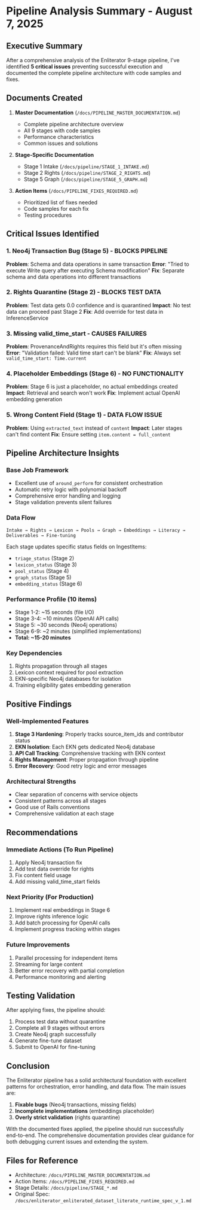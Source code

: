 # Pipeline Analysis Summary - August 7, 2025

## Executive Summary

After a comprehensive analysis of the Enliterator 9-stage pipeline, I've identified **5 critical issues** preventing successful execution and documented the complete pipeline architecture with code samples and fixes.

## Documents Created

1. **Master Documentation** (`/docs/PIPELINE_MASTER_DOCUMENTATION.md`)
   - Complete pipeline architecture overview
   - All 9 stages with code samples
   - Performance characteristics
   - Common issues and solutions

2. **Stage-Specific Documentation**
   - Stage 1 Intake (`/docs/pipeline/STAGE_1_INTAKE.md`)
   - Stage 2 Rights (`/docs/pipeline/STAGE_2_RIGHTS.md`) 
   - Stage 5 Graph (`/docs/pipeline/STAGE_5_GRAPH.md`)

3. **Action Items** (`/docs/PIPELINE_FIXES_REQUIRED.md`)
   - Prioritized list of fixes needed
   - Code samples for each fix
   - Testing procedures

## Critical Issues Identified

### 1. Neo4j Transaction Bug (Stage 5) - BLOCKS PIPELINE
**Problem**: Schema and data operations in same transaction
**Error**: "Tried to execute Write query after executing Schema modification"
**Fix**: Separate schema and data operations into different transactions

### 2. Rights Quarantine (Stage 2) - BLOCKS TEST DATA
**Problem**: Test data gets 0.0 confidence and is quarantined
**Impact**: No test data can proceed past Stage 2
**Fix**: Add override for test data in InferenceService

### 3. Missing valid_time_start - CAUSES FAILURES
**Problem**: ProvenanceAndRights requires this field but it's often missing
**Error**: "Validation failed: Valid time start can't be blank"
**Fix**: Always set `valid_time_start: Time.current`

### 4. Placeholder Embeddings (Stage 6) - NO FUNCTIONALITY
**Problem**: Stage 6 is just a placeholder, no actual embeddings created
**Impact**: Retrieval and search won't work
**Fix**: Implement actual OpenAI embedding generation

### 5. Wrong Content Field (Stage 1) - DATA FLOW ISSUE
**Problem**: Using `extracted_text` instead of `content`
**Impact**: Later stages can't find content
**Fix**: Ensure setting `item.content = full_content`

## Pipeline Architecture Insights

### Base Job Framework
- Excellent use of `around_perform` for consistent orchestration
- Automatic retry logic with polynomial backoff
- Comprehensive error handling and logging
- Stage validation prevents silent failures

### Data Flow
```
Intake → Rights → Lexicon → Pools → Graph → Embeddings → Literacy → Deliverables → Fine-tuning
```

Each stage updates specific status fields on IngestItems:
- `triage_status` (Stage 2)
- `lexicon_status` (Stage 3)
- `pool_status` (Stage 4)
- `graph_status` (Stage 5)
- `embedding_status` (Stage 6)

### Performance Profile (10 items)
- Stage 1-2: ~15 seconds (file I/O)
- Stage 3-4: ~10 minutes (OpenAI API calls)
- Stage 5: ~30 seconds (Neo4j operations)
- Stage 6-9: ~2 minutes (simplified implementations)
- **Total: ~15-20 minutes**

### Key Dependencies
1. Rights propagation through all stages
2. Lexicon context required for pool extraction
3. EKN-specific Neo4j databases for isolation
4. Training eligibility gates embedding generation

## Positive Findings

### Well-Implemented Features
1. **Stage 3 Hardening**: Properly tracks source_item_ids and contributor status
2. **EKN Isolation**: Each EKN gets dedicated Neo4j database
3. **API Call Tracking**: Comprehensive tracking with EKN context
4. **Rights Management**: Proper propagation through pipeline
5. **Error Recovery**: Good retry logic and error messages

### Architectural Strengths
- Clear separation of concerns with service objects
- Consistent patterns across all stages
- Good use of Rails conventions
- Comprehensive validation at each stage

## Recommendations

### Immediate Actions (To Run Pipeline)
1. Apply Neo4j transaction fix
2. Add test data override for rights
3. Fix content field usage
4. Add missing valid_time_start fields

### Next Priority (For Production)
1. Implement real embeddings in Stage 6
2. Improve rights inference logic
3. Add batch processing for OpenAI calls
4. Implement progress tracking within stages

### Future Improvements
1. Parallel processing for independent items
2. Streaming for large content
3. Better error recovery with partial completion
4. Performance monitoring and alerting

## Testing Validation

After applying fixes, the pipeline should:
1. Process test data without quarantine
2. Complete all 9 stages without errors
3. Create Neo4j graph successfully
4. Generate fine-tune dataset
5. Submit to OpenAI for fine-tuning

## Conclusion

The Enliterator pipeline has a solid architectural foundation with excellent patterns for orchestration, error handling, and data flow. The main issues are:

1. **Fixable bugs** (Neo4j transactions, missing fields)
2. **Incomplete implementations** (embeddings placeholder)
3. **Overly strict validation** (rights quarantine)

With the documented fixes applied, the pipeline should run successfully end-to-end. The comprehensive documentation provides clear guidance for both debugging current issues and extending the system.

## Files for Reference

- Architecture: `/docs/PIPELINE_MASTER_DOCUMENTATION.md`
- Action Items: `/docs/PIPELINE_FIXES_REQUIRED.md`
- Stage Details: `/docs/pipeline/STAGE_*.md`
- Original Spec: `/docs/enliterator_enliterated_dataset_literate_runtime_spec_v_1.md`